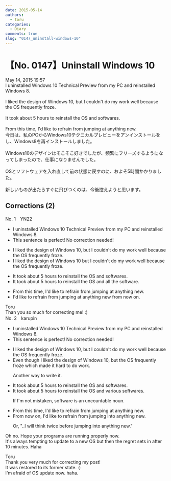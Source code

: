 ```yaml
---
date: 2015-05-14
authors:
  - toru
categories:
  - Diary
comments: true
slug: "0147_uninstall-windows-10"
---
```


# 【No. 0147】Uninstall Windows 10
<div class="date">May 14, 2015 19:57</div>
<div id="post"><div id="body_show_ori">
I uninstalled Windows 10 Technical Preview from my PC and reinstalled Windows 8.<br/><br/>I liked the design of Windows 10, but I couldn't do my work well because the OS  frequently froze.<br/><br/>It took about 5 hours to reinstall the OS and softwares.<br/><br/>From this time, I'd like to refrain from jumping at anything new.
</div></div>

<!-- more -->

<div id="post_ja"><div id="body_show_mo">
今日は、私のPCからWindows10テクニカルプレビューをアンインストールをし、Windows8を再インストールしました。<br/><br/>Windows10のデザインはそこそこ好きでしたが、頻繁にフリーズするようになってしまったので、仕事になりませんでした。<br/><br/>OSとソフトウェアを入れ直して前の状態に戻すのに、およそ5時間かかりました。<br/><br/>新しいものが出たらすぐに飛びつくのは、今後控えようと思います。
</div></div>

## Corrections (2)
<div id="block"><div class="first_name"> No. 1　<span class="just_name">YN22</span></div><div id="block2">
<ul class="correction_field">
<li class="incorrect">I uninstalled Windows 10 Technical Preview from my PC and reinstalled Windows 8.</li>
<li class="corrected perfect">This sentence is perfect! No correction needed!</li>
</ul>
<ul class="correction_field">
<li class="incorrect">I liked the design of Windows 10, but I couldn't do my work well because the OS  frequently froze.</li>
<li class="corrected correct">
I liked the design of Windows 10 but I couldn't do my work well because the OS frequently froze.
</li>
</ul>
<ul class="correction_field">
<li class="incorrect">It took about 5 hours to reinstall the OS and softwares.</li>
<li class="corrected correct">
It took about 5 hours to reinstall the OS and<span class="f_red"> all the </span>software.
</li>
</ul>
<ul class="correction_field">
<li class="incorrect">From this time, I'd like to refrain from jumping at anything new.</li>
<li class="corrected correct">
I'd like to refrain from jumping at anything new <span class="f_blue">from now on.</span>
</li>
</ul>
</div><div class="name"><span class="just_name">Toru</span><br>
Than you so much for correcting me! :)
</div>
</div>
<div id="block"><div class="first_name"> No. 2　<span class="just_name">karupin</span></div><div id="block2">
<ul class="correction_field">
<li class="incorrect">I uninstalled Windows 10 Technical Preview from my PC and reinstalled Windows 8.</li>
<li class="corrected perfect">This sentence is perfect! No correction needed!</li>
</ul>
<ul class="correction_field">
<li class="incorrect">I liked the design of Windows 10, but I couldn't do my work well because the OS  frequently froze.</li>
<li class="corrected correct">
<span class="f_red">Even though </span>I liked the design of Windows 10, <span class="sline">but</span> the OS frequently froze which made it hard to do work.
<p class="correction_comment">Another way to write it.</p>
</li>
</ul>
<ul class="correction_field">
<li class="incorrect">It took about 5 hours to reinstall the OS and softwares.</li>
<li class="corrected correct">
It took about 5 hours to reinstall the OS and <span class="f_red">various</span> software<span class="sline">s</span>.
<p class="correction_comment">If I'm not mistaken, software is an uncountable noun.</p>
</li>
</ul>
<ul class="correction_field">
<li class="incorrect">From this time, I'd like to refrain from jumping at anything new.</li>
<li class="corrected correct">
From <span class="f_red">now on</span>, I'd like to refrain from jumping <span class="f_red">into</span> anything new.
<p class="correction_comment">Or, "..I will think twice before jumping into anything new."</p>
</li>
</ul>
<p class="comment_small">
 Oh no. Hope your programs are running properly now.
 <br/>
 It's always tempting to update to a new OS but then the regret sets in after 10 minutes. Haha
</p>

</div><div class="name"><span class="just_name">Toru</span><br>
Thank you very much for correcting my post!<br/>It was restored to its former state. :)<br/>I'm afraid of OS update now. haha.
</div>
</div>

